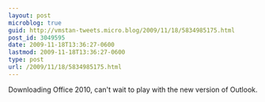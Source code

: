 ```yaml
---
layout: post
microblog: true
guid: http://vmstan-tweets.micro.blog/2009/11/18/5834985175.html
post_id: 3049595
date: 2009-11-18T13:36:27-0600
lastmod: 2009-11-18T13:36:27-0600
type: post
url: /2009/11/18/5834985175.html
---
```

Downloading Office 2010, can't wait to play with the new version of Outlook.
